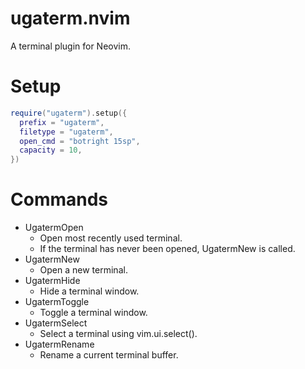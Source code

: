 # ugaterm.nvim

A terminal plugin for Neovim.

# Setup

```lua
require("ugaterm").setup({
  prefix = "ugaterm",
  filetype = "ugaterm",
  open_cmd = "botright 15sp",
  capacity = 10,
})
```

# Commands

- UgatermOpen
  - Open most recently used terminal.
  - If the terminal has never been opened, UgatermNew is called.
- UgatermNew
  - Open a new terminal.
- UgatermHide
  - Hide a terminal window.
- UgatermToggle
  - Toggle a terminal window.
- UgatermSelect
  - Select a terminal using vim.ui.select().
- UgatermRename
  - Rename a current terminal buffer.
